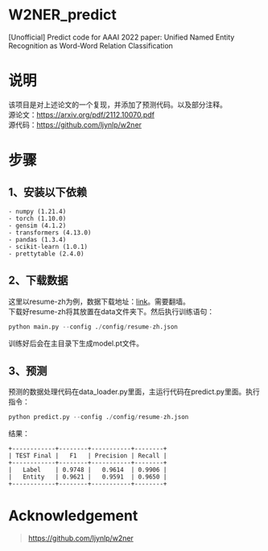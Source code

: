 # W2NER_predict
\[Unofficial\] Predict code for AAAI 2022 paper: Unified Named Entity Recognition as Word-Word Relation Classification

# 说明
该项目是对上述论文的一个复现，并添加了预测代码。以及部分注释。<br>
源论文：https://arxiv.org/pdf/2112.10070.pdf<br>
源代码：https://github.com/ljynlp/w2ner

# 步骤
## 1、安装以下依赖
```
- numpy (1.21.4)
- torch (1.10.0)
- gensim (4.1.2)
- transformers (4.13.0)
- pandas (1.3.4)
- scikit-learn (1.0.1)
- prettytable (2.4.0)
```

## 2、下载数据
这里以resume-zh为例，数据下载地址：<a href="https://drive.google.com/drive/folders/1NdvUeIUUL3mlS8QwwnqM628gCK7_0yPv?usp=sharing">link</a>。需要翻墙。<br>
下载好resume-zh将其放置在data文件夹下。然后执行训练语句：
```python
python main.py --config ./config/resume-zh.json
```
训练好后会在主目录下生成model.pt文件。

## 3、预测
预测的数据处理代码在data_loader.py里面，主运行代码在predict.py里面。执行指令：
```python
python predict.py --config ./config/resume-zh.json
```
结果：
```
+------------+--------+-----------+--------+
| TEST Final |   F1   | Precision | Recall |
+------------+--------+-----------+--------+
|   Label    | 0.9748 |   0.9614  | 0.9906 |
|   Entity   | 0.9621 |   0.9591  | 0.9650 |
+------------+--------+-----------+--------+
```

# Acknowledgement
> https://github.com/ljynlp/w2ner


